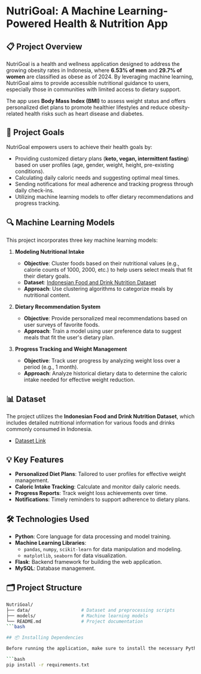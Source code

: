 # NutriGoal: A Machine Learning-Powered Health & Nutrition App

## 📋 Project Overview
NutriGoal is a health and wellness application designed to address the growing obesity rates in Indonesia, where **6.53% of men** and **29.7% of women** are classified as obese as of 2024. By leveraging machine learning, NutriGoal aims to provide accessible nutritional guidance to users, especially those in communities with limited access to dietary support.

The app uses **Body Mass Index (BMI)** to assess weight status and offers personalized diet plans to promote healthier lifestyles and reduce obesity-related health risks such as heart disease and diabetes.

## 🚀 Project Goals
NutriGoal empowers users to achieve their health goals by:
- Providing customized dietary plans (**keto, vegan, intermittent fasting**) based on user profiles (age, gender, weight, height, pre-existing conditions).
- Calculating daily caloric needs and suggesting optimal meal times.
- Sending notifications for meal adherence and tracking progress through daily check-ins.
- Utilizing machine learning models to offer dietary recommendations and progress tracking.

## 🔍 Machine Learning Models
This project incorporates three key machine learning models:

1. **Modeling Nutritional Intake**
   - **Objective**: Cluster foods based on their nutritional values (e.g., calorie counts of 1000, 2000, etc.) to help users select meals that fit their dietary goals.
   - **Dataset**: [Indonesian Food and Drink Nutrition Dataset](https://www.kaggle.com/datasets/anasfikrihanif/indonesian-food-and-drink-nutrition-dataset)
   - **Approach**: Use clustering algorithms to categorize meals by nutritional content.

2. **Dietary Recommendation System**
   - **Objective**: Provide personalized meal recommendations based on user surveys of favorite foods.
   - **Approach**: Train a model using user preference data to suggest meals that fit the user's dietary plan.

3. **Progress Tracking and Weight Management**
   - **Objective**: Track user progress by analyzing weight loss over a period (e.g., 1 month).
   - **Approach**: Analyze historical dietary data to determine the caloric intake needed for effective weight reduction.

## 📊 Dataset
The project utilizes the **Indonesian Food and Drink Nutrition Dataset**, which includes detailed nutritional information for various foods and drinks commonly consumed in Indonesia.

- [Dataset Link](https://www.kaggle.com/datasets/anasfikrihanif/indonesian-food-and-drink-nutrition-dataset)

## 💡 Key Features
- **Personalized Diet Plans**: Tailored to user profiles for effective weight management.
- **Caloric Intake Tracking**: Calculate and monitor daily caloric needs.
- **Progress Reports**: Track weight loss achievements over time.
- **Notifications**: Timely reminders to support adherence to dietary plans.

## 🛠️ Technologies Used
- **Python**: Core language for data processing and model training.
- **Machine Learning Libraries**:
  - `pandas`, `numpy`, `scikit-learn` for data manipulation and modeling.
  - `matplotlib`, `seaborn` for data visualization.
- **Flask**: Backend framework for building the web application.
- **MySQL**: Database management.

## 🗂️ Project Structure
```bash
NutriGoal/
├── data/                   # Dataset and preprocessing scripts
├── models/                 # Machine learning models
└── README.md               # Project documentation
```bash

## 📦 Installing Dependencies

Before running the application, make sure to install the necessary Python libraries. The dependencies are listed in the `requirements.txt` file.

```bash
pip install -r requirements.txt
